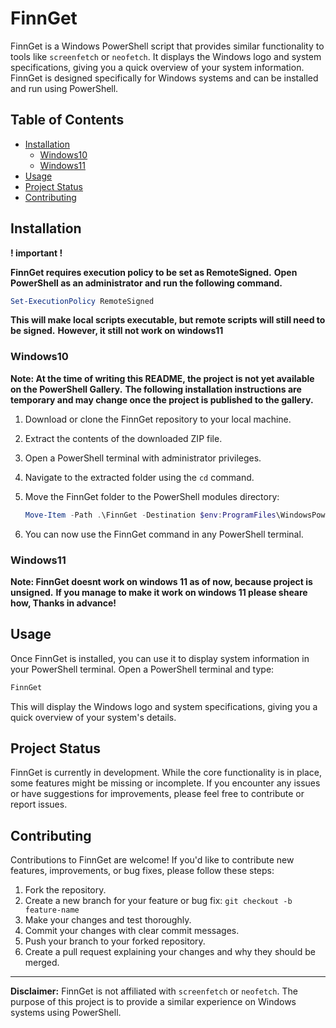 # FinnGet

FinnGet is a Windows PowerShell script that provides similar functionality to tools like `screenfetch` or `neofetch`.
It displays the Windows logo and system specifications, giving you a quick overview of your system information.
FinnGet is designed specifically for Windows systems and can be installed and run using PowerShell.
## Table of Contents
- [Installation](#installation)
   - [Windows10](#windows10)
   - [Windows11](#windows11)
- [Usage](#usage)
- [Project Status](#project-status)
- [Contributing](#contributing)

## Installation
**! important !**

**FinnGet requires execution policy to be set as RemoteSigned.**
**Open PowerShell as an administrator and run the following command.**
```powershell
Set-ExecutionPolicy RemoteSigned
```
**This will make local scripts executable, but remote scripts will still need to be signed.**
**However, it still not work on windows11**
### Windows10
**Note: At the time of writing this README, the project is not yet available on the PowerShell Gallery.**
**The following installation instructions are temporary and may change once the project is published to the gallery.**

1. Download or clone the FinnGet repository to your local machine.
2. Extract the contents of the downloaded ZIP file.
3. Open a PowerShell terminal with administrator privileges.
4. Navigate to the extracted folder using the `cd` command.
5. Move the FinnGet folder to the PowerShell modules directory:

   ```powershell
   Move-Item -Path .\FinnGet -Destination $env:ProgramFiles\WindowsPowerShell\Modules
   ```
6. You can now use the FinnGet command in any PowerShell terminal.

### Windows11

**Note: FinnGet doesnt work on windows 11 as of now, because project is unsigned.**
**If you manage to make it work on windows 11 please sheare how, Thanks in advance!**

## Usage

Once FinnGet is installed, you can use it to display system information in your PowerShell terminal. Open a PowerShell terminal and type:

```powershell
FinnGet
```

This will display the Windows logo and system specifications, giving you a quick overview of your system's details.

## Project Status

FinnGet is currently in development. While the core functionality is in place, some features might be missing or incomplete. If you encounter any issues or have suggestions for improvements, please feel free to contribute or report issues.

## Contributing

Contributions to FinnGet are welcome! If you'd like to contribute new features, improvements, or bug fixes, please follow these steps:

1. Fork the repository.
2. Create a new branch for your feature or bug fix: `git checkout -b feature-name`
3. Make your changes and test thoroughly.
4. Commit your changes with clear commit messages.
5. Push your branch to your forked repository.
6. Create a pull request explaining your changes and why they should be merged.

---

**Disclaimer:** FinnGet is not affiliated with `screenfetch` or `neofetch`. The purpose of this project is to provide a similar experience on Windows systems using PowerShell.